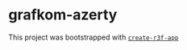 # grafkom-azerty

This project was bootstrapped with [`create-r3f-app`](https://github.com/utsuboco/create-r3f-app)
